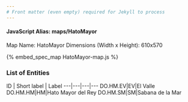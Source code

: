 ```yaml
---
# Front matter (even empty) required for Jekyll to process
---
```


#### JavaScript Alias: maps/HatoMayor

Map Name: HatoMayor
Dimensions (Width x Height): 610x570



{% embed_spec_map HatoMayor-map.js %}

### List of Entities

ID | Short label | Label
---|---|---|---
DO.HM.EV|EV|El Valle
DO.HM.HM|HM|Hato Mayor del Rey
DO.HM.SM|SM|Sabana de la Mar